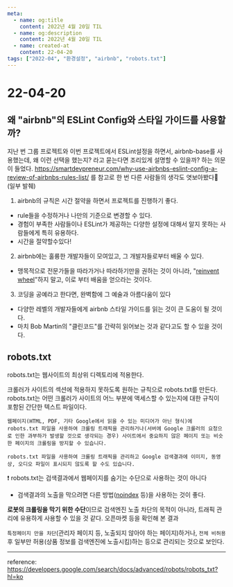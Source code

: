 ```yaml
---
meta:
  - name: og:title
    content: 2022년 4월 20일 TIL
  - name: og:description
    content: 2022년 4월 20일 TIL
  - name: created-at
    content: 22-04-20
tags: ["2022-04", "환경설정", "airbnb", "robots.txt"]
---
```


# 22-04-20

## 왜 "airbnb"의 ESLint Config와 스타일 가이드를 사용할까?

지난 번 그룹 프로젝트와 이번 프로젝트에서 ESLint설정을 하면서, airbnb-base를 사용했는데, 왜 이런 선택을 했는지? 라고 묻는다면 조리있게 설명할 수 있을까? 하는 의문이 들었다.
<https://smartdevpreneur.com/why-use-airbnbs-eslint-config-a-review-of-airbnbs-rules-list/> 를 참고로 한 번 다른 사람들의 생각도 엿보아봤다👀 (일부 발췌)

1. airbnb의 규칙은 시간 절약을 하면서 프로젝트를 진행하기 좋다.

- rule들을 수정하거나 나만의 기준으로 변경할 수 있다.
- 경험이 부족한 사람들이나 ESLint가 제공하는 다양한 설정에 대해서 알지 못하는 사람들에게 특히 유용하다.
- 시간을 절약할수있다!

2. airbnb에는 훌륭한 개발자들이 모여있고, 그 개발자들로부터 배울 수 있다.

- 맹목적으로 전문가들을 따라가거나 따라하기만을 권하는 것이 아니라, "[reinvent wheel](https://en.wikipedia.org/wiki/Reinventing_the_wheel)"하지 말고, 이로 부터 배움을 얻으라는 것이다.

3. 코딩을 공예라고 한다면, 완벽함에 그 예술과 아름다움이 있다

- 다양한 레벨의 개발자들에게 airbnb 스타일 가이드를 읽는 것이 큰 도움이 될 것이다.
- 마치 Bob Martin의 "클린코드"를 간략히 읽어보는 것과 같다고도 할 수 있을 것이다.

## robots.txt

robots.txt는 웹사이트의 최상위 디렉토리에 적용한다.

크롤러가 사이트의 섹션에 적용하지 못하도록 원하는 규칙으로 robots.txt를 만든다.
robots.txt는 어떤 크롤러가 사이트의 어느 부분에 액세스할 수 있는지에 대한 규칙이 포함된 간단한 텍스트 파일이다.

```
웹페이지(HTML, PDF, 기타 Google에서 읽을 수 있는 미디어가 아닌 형식)에 robots.txt 파일을 사용하여 크롤링 트래픽을 관리하거나(서버에 Google 크롤러의 요청으로 인한 과부하가 발생할 것으로 생각되는 경우) 사이트에서 중요하지 않은 페이지 또는 비슷한 페이지의 크롤링을 방지할 수 있습니다.

robots.txt 파일을 사용하여 크롤링 트래픽을 관리하고 Google 검색결과에 이미지, 동영상, 오디오 파일이 표시되지 않도록 할 수도 있습니다.
```

❗ robots.txt는 검색결과에서 웹페이지를 숨기는 수단으로 사용하는 것이 아니다

- 검색결과의 노출을 막으려면 다른 방법([noindex](https://developers.google.com/search/docs/advanced/crawling/block-indexing?hl=ko) 등)을 사용하는 것이 좋다.

**로봇의 크롤링을 막기 위한 수단**이므로 검색엔진 노출 차단의 목적이 아니라, 트래픽 관리에 유용하게 사용할 수 있을 것 같다. 오픈마켓 등을 확인해 본 결과

`특정페이지 만을 차단`(관리자 페이지 등, 노출되지 않아야 하는 페이지)하거나, `전체 비허용`후 일부만 허용(상품 정보를 검색엔진에 노출시킴)하는 등으로 관리되는 것으로 보인다.

---

reference: <https://developers.google.com/search/docs/advanced/robots/robots_txt?hl=ko>
